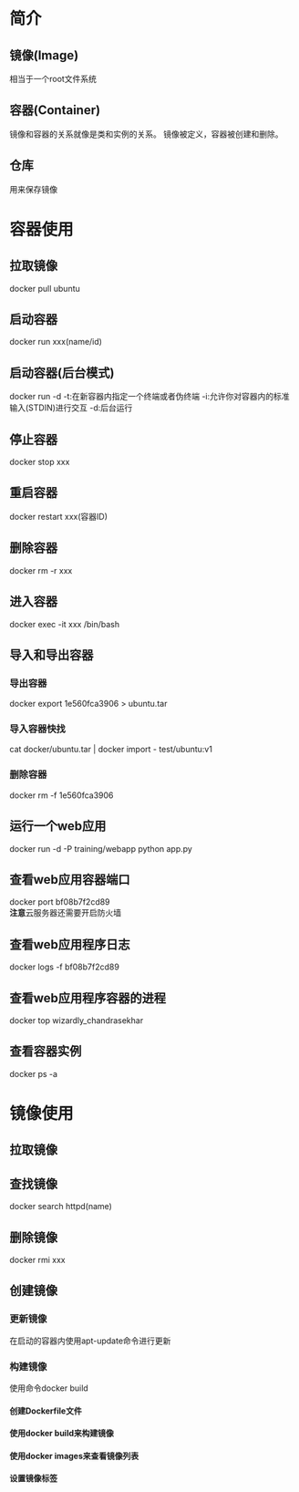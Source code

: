 # 简介
## 镜像(Image)
相当于一个root文件系统
## 容器(Container)
镜像和容器的关系就像是类和实例的关系。
镜像被定义，容器被创建和删除。
## 仓库
用来保存镜像
# 容器使用
## 拉取镜像
docker pull ubuntu
## 启动容器
docker run xxx(name/id)
## 启动容器(后台模式)
docker run -d
-t:在新容器内指定一个终端或者伪终端
-i:允许你对容器内的标准输入(STDIN)进行交互
-d:后台运行
## 停止容器
docker stop xxx
## 重启容器
docker restart xxx(容器ID)
## 删除容器
docker rm -r xxx
## 进入容器
docker exec -it xxx /bin/bash
## 导入和导出容器
### 导出容器 
docker export 1e560fca3906 > ubuntu.tar
### 导入容器快找
cat docker/ubuntu.tar | docker import - test/ubuntu:v1
### 删除容器
docker rm -f 1e560fca3906
## 运行一个web应用
docker run -d -P training/webapp python app.py
## 查看web应用容器端口
docker port bf08b7f2cd89  
**注意**云服务器还需要开启防火墙
## 查看web应用程序日志
docker logs -f bf08b7f2cd89
## 查看web应用程序容器的进程
docker top wizardly_chandrasekhar
## 查看容器实例
docker ps -a
# 镜像使用
## 拉取镜像
## 查找镜像
docker search httpd(name)
## 删除镜像
docker rmi xxx
## 创建镜像
### 更新镜像
在启动的容器内使用apt-update命令进行更新
### 构建镜像
使用命令docker build
#### 创建Dockerfile文件
#### 使用docker build来构建镜像
#### 使用docker images来查看镜像列表
#### 设置镜像标签
